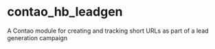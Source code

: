 contao_hb_leadgen
=================

A Contao module for creating and tracking short URLs as part of a lead generation campaign